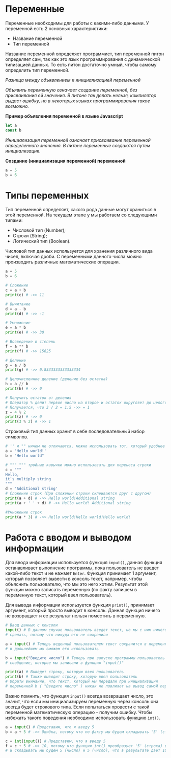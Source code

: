 # Переменные

Переменные необходимы для работы с какими-либо данными. У переменной есть 2 
основных характеристики:
- Название переменной
- Тип переменной

Название переменной определяет программист, тип переменной питон определяет сам,
так как это язык программирования с динамической типизацией данных. То есть питон
достаточно умный, чтобы самому определить тип переменной.

*Разница между объявлением и инициализацией переменной*

*Объявить переменную означает создание переменной, без присваивания ей значения.
В питоне так делать нельзя, компилятор выдаст ошибку, но в некоторых языках программирования такое
возможно.*

**Пример объявления переменной в языке Javascript**
```javascript
let a
const b
```
*Инициализация переменной означает присваивание переменной определенного значения.
В питоне переменные создаются путем инициализации.*

**Создание (инициализация переменной) переменной**
```python
a = 5
b = 6
```

# Типы переменных

Тип переменной определяет, какого рода данные могут храниться в этой переменной.
На текущем этапе у мы работаем со следующими типами:
- Числовой тип (Number);
- Строки (String);
- Логический тип (Boolean).

Числовой тип данных используется для хранения различного вида чисел,
включая дроби. С переменными данного числа можно производить различные математические операции.
```python
a = 5
b = 6

# Сложение
c = a + b
print(c) # ->> 11

# Вычитание
d = a - b
print(d) # ->> -1

# Умножение
e = a * b
print(e) # ->> 30

# Возведение в степень
f = a ** b
print(f) # ->> 15625

# Деление
g = a / b
print(g) # ->> 0.8333333333333334

# Целочисленное деление (деление без остатка)
h = a // b
print(h) # ->> 0

# Получить остаток от деления
# Оператор % делит первое число на второе и остаток округляет до целого.
# Получается, что 3 / 2 = 1.5 ->> = 1
z = 4 % 2
print(z) # ->> 0
print(3 % 2) # ->> 1

```

Строковый тип данных хранит в себе последовательный набор символов.
```python
# '' и "" ничем не отличаются, можно использовать тот, который удобнее
a = 'Hello world!'
b = "Hello world"

# """ """ тройные кавычки можно использовать для переноса строки
c = """
Hello, 
it`s multiply string
"""
d = 'Additional string'
# Сложение строк (При сложении строки склеиваются друг с другом)
print(a + d) # ->> Hello world!Additional string
print(a + ' ' + d) # ->> Hello world! Additional string

#Умножение строк
print(a * 3) # ->> Hello world!Hello world!Hello world!
```

# Работа с вводом и выводом информации

Для ввода информации используется функция ```input()```, данная функция останавливает выполнение программы,
пока пользователь не введет какой-либо текст и не нажмет ```Enter```. Функция принимает 1
аргумент, который позволяет вывести в консоль текст, например, чтобы объяснить пользователю,
что мы это него хотим. Результат этой функции можно записать переменную (по факту запишем в переменную текст, который ввел пользователь).

Для вывода информации используется функция ```print()```, принимает аргумент, который просто выводит в консоль.
Данная функция ничего не возвращает и ее результат нельзя поместить в переменную.

```python
# Ввод данных с консоли
input() # В данном случае пользователь введет текст, но мы с ним ничего не сможем
# сделать, потому что никуда его не сохранили

a = input() # Теперь веденный пользователем текст сохранится в переменную "a" и
# в дальнейшем мы сможем его использовать

b = input("Введите число") # Теперь при запуске программы пользователь увидит в консоли
# сообщение, которое мы записали в функцию "input()"

print(a) # Выведет строку, которую ввел пользователь
print(b) # Также выводит строку, которую ввел пользователь
# Обрати внимание, что текст, который мы передали при инициализации 
# переменной b ( "Введите число" ) никак не повлияет на вывод самой переменной
```

Важно помнить, что функция ```input()``` всегда возвращает число, это значит, что если мы
инициализируем переменную через консоль она всегда будет строкового типа. Если попытаться
провести с такой переменной математическую операцию - получим ошибку.
Чтобы избежать такого поведения необходимо использовать функцию ```int()```.
```python
a = input() # Представим, что я введу 5
b = a + 5 # ->> Ошибка, потому что по факту мы будем складывать '5' (строка) и 5 (число)

c = int(input()) # Представим, что я введу 5
f = c + 5 # ->> 10, потому что функция int() преобразует '5' (строка) в 5 (число)
# и складывать мы будем 5 (число) и 5 (число), что в результате дает 10
```











